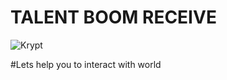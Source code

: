 # TALENT BOOM RECEIVE 
![Krypt](https://i.ibb.co/DVF4tNW/image.png)

#Lets help you to interact with world

